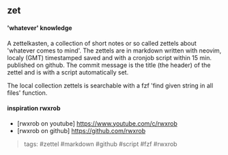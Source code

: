 zet
---

#### 'whatever' knowledge

A zettelkasten, a collection of short notes or so called zettels about 'whatever
comes to mind'. The zettels are in markdown written with neovim, localy (GMT)
timestamped saved and with a cronjob script within 15 min. published on github.
The commit message is the title (the header) of the zettel and is with a script
automatically set.

The local collection zettels is searchable with a fzf 'find given string in all
files' function.

#### inspiration rwxrob
* [rwxrob on youtube] <https://www.youtube.com/c/rwxrob>
* [rwxrob on github] <https://github.com/rwxrob>


> tags: #zettel #markdown #github #script #fzf #rwxrob
